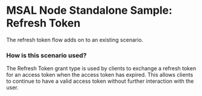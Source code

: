 # MSAL Node Standalone Sample:  Refresh Token

The refresh token flow adds on to an existing scenario. 

### How is this scenario used?

The Refresh Token grant type is used by clients to exchange a refresh token for an access token when the access token has expired.
This allows clients to continue to have a valid access token without further interaction with the user.
